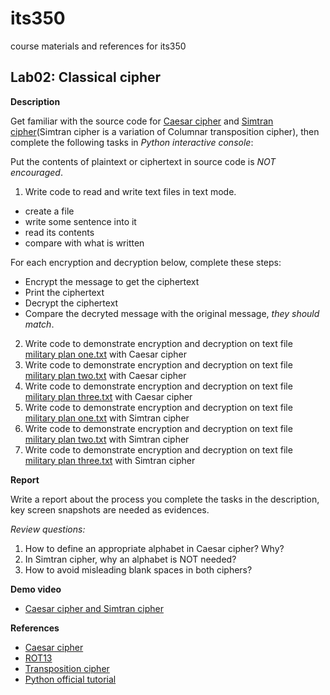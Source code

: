 # its350
course materials and references for its350

## Lab02: Classical cipher

__Description__

Get familiar with the source code for [Caesar cipher](https://en.wikipedia.org/wiki/Caesar\_cipher) and [Simtran cipher](https://en.wikipedia.org/wiki/Transposition\_cipher)(Simtran cipher is a variation of Columnar transposition cipher), then complete the following tasks in _Python interactive console_: 

Put the contents of plaintext or ciphertext in source code is _NOT encouraged_.

1. Write code to read and write text files in text mode.
  * create a file
  * write some sentence into it
  * read its contents
  * compare with what is written

For each encryption and decryption below, complete these steps:
* Encrypt the message to get the ciphertext
* Print the ciphertext
* Decrypt the ciphertext
* Compare the decryted message with the original message, *they should match*.

2. Write code to demonstrate encryption and decryption on text file [military plan one.txt](./data/military%20plan%20one.txt) with Caesar cipher
3. Write code to demonstrate encryption and decryption on text file [military plan two.txt](./data/military%20plan%20two.txt) with Caesar cipher
4. Write code to demonstrate encryption and decryption on text file [military plan three.txt](./data/military%20plan%20three.txt) with Caesar cipher
5. Write code to demonstrate encryption and decryption on text file [military plan one.txt](./data/military%20plan%20one.txt) with Simtran cipher
6. Write code to demonstrate encryption and decryption on text file [military plan two.txt](./data/military%20plan%20two.txt) with Simtran cipher
7. Write code to demonstrate encryption and decryption on text file [military plan three.txt](./data/military%20plan%20three.txt) with Simtran cipher
	
__Report__

Write a report about the process you complete the tasks in the description, key screen snapshots are needed as evidences.

_Review questions:_

1. How to define an appropriate alphabet in Caesar cipher? Why?
2. In Simtran cipher, why an alphabet is NOT needed?
3. How to avoid misleading blank spaces in both ciphers?

__Demo video__
* [Caesar cipher and Simtran cipher](https://youtu.be/YpAyfmxd8iM)

__References__
* [Caesar cipher](https://en.wikipedia.org/wiki/Caesar\_cipher)
* [ROT13](https://en.wikipedia.org/wiki/ROT13)
* [Transposition cipher](https://en.wikipedia.org/wiki/Transposition\_cipher)
* [Python official tutorial](https://docs.python.org/3/tutorial/)